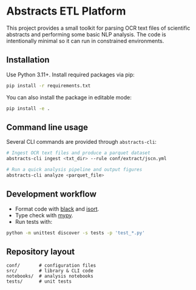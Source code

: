 # Abstracts ETL Platform

This project provides a small toolkit for parsing OCR text files of scientific abstracts and performing some basic NLP analysis. The code is intentionally minimal so it can run in constrained environments.

## Installation

Use Python 3.11+. Install required packages via pip:

```bash
pip install -r requirements.txt
```

You can also install the package in editable mode:

```bash
pip install -e .
```

## Command line usage

Several CLI commands are provided through `abstracts-cli`:

```bash
# Ingest OCR text files and produce a parquet dataset
abstracts-cli ingest <txt_dir> --rule conf/extract/jscn.yml

# Run a quick analysis pipeline and output figures
abstracts-cli analyze <parquet_file>
```

## Development workflow

- Format code with [black](https://black.readthedocs.io/) and [isort](https://pycqa.github.io/isort/).
- Type check with [mypy](https://mypy-lang.org/).
- Run tests with:

```bash
python -m unittest discover -s tests -p 'test_*.py'
```

## Repository layout

```
conf/       # configuration files
src/        # library & CLI code
notebooks/  # analysis notebooks
tests/      # unit tests
```
